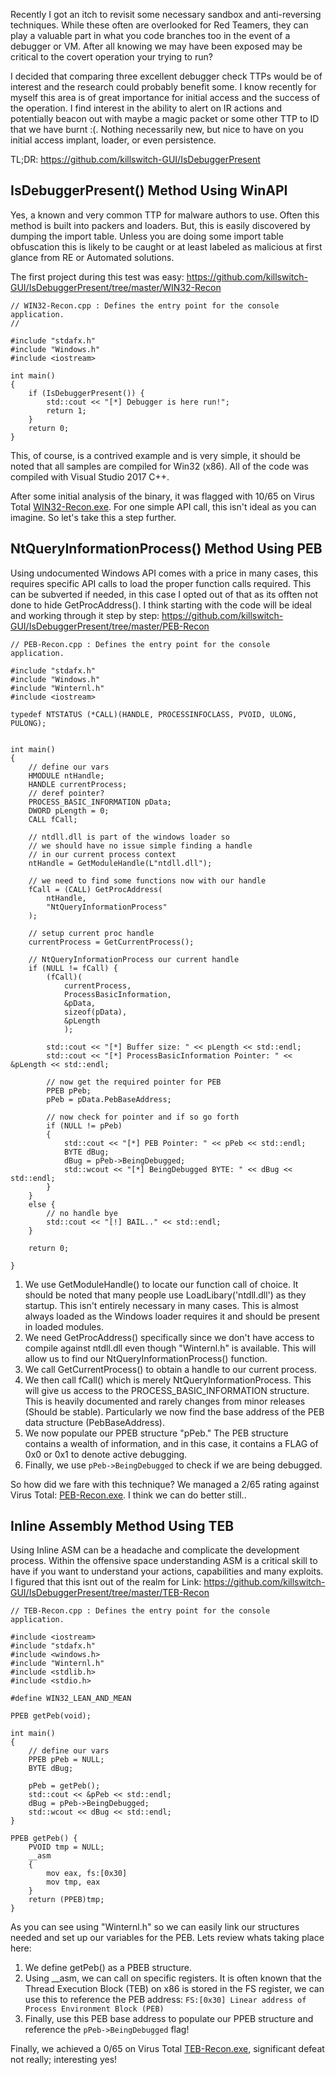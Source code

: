 Recently I got an itch to revisit some necessary sandbox and anti-reversing techniques. While these often are overlooked for Red Teamers, they can play a valuable part in what you code branches too in the event of a debugger or VM. After all knowing we may have been exposed may be critical to the covert operation your trying to run?

I decided that comparing three excellent debugger check TTPs would be of interest and the research could probably benefit some. I know recently for myself this area is of great importance for initial access and the success of the operation. I find interest in the ability to alert on IR actions and potentially beacon out with maybe a magic packet or some other TTP to ID that we have burnt :(. Nothing necessarily new, but nice to have on you initial access implant, loader, or even persistence.

TL;DR: https://github.com/killswitch-GUI/IsDebuggerPresent

## IsDebuggerPresent() Method Using WinAPI
Yes, a known and very common TTP for malware authors to use. Often this method is built into packers and loaders. But, this is easily discovered by dumping the import table. Unless you are doing some import table obfuscation this is likely to be caught or at least labeled as malicious at first glance from RE or Automated solutions.

The first project during this test was easy: https://github.com/killswitch-GUI/IsDebuggerPresent/tree/master/WIN32-Recon 

```
// WIN32-Recon.cpp : Defines the entry point for the console application.
//

#include "stdafx.h"
#include "Windows.h"
#include <iostream>

int main()
{
    if (IsDebuggerPresent()) {
        std::cout << "[*] Debugger is here run!";
        return 1;
    }
    return 0;
}
```

This, of course, is a contrived example and is very simple, it should be noted that all samples are compiled for Win32 (x86). All of the code was compiled with Visual Studio 2017 C++.

After some initial analysis of the binary, it was flagged with 10/65 on Virus Total [WIN32-Recon.exe](https://www.virustotal.com/#/file/9284a09d7019210b6ba56715061578f816e7cef9e3a58cbe67b638277b2f5491/detection). For one simple API call, this isn't ideal as you can imagine. So let's take this a step further.

## NtQueryInformationProcess() Method Using PEB
Using undocumented Windows API comes with a price in many cases, this requires specific API calls to load the proper function calls required. This can be subverted if needed, in this case I opted out of that as its offten not done to hide GetProcAddress(). I think starting with the code will be ideal and working through it step by step: https://github.com/killswitch-GUI/IsDebuggerPresent/tree/master/PEB-Recon

```
// PEB-Recon.cpp : Defines the entry point for the console application.

#include "stdafx.h"
#include "Windows.h"
#include "Winternl.h"
#include <iostream>

typedef NTSTATUS (*CALL)(HANDLE, PROCESSINFOCLASS, PVOID, ULONG, PULONG);


int main()
{
    // define our vars
    HMODULE ntHandle;
    HANDLE currentProcess;
    // deref pointer?
    PROCESS_BASIC_INFORMATION pData;
    DWORD pLength = 0;
    CALL fCall;

    // ntdll.dll is part of the windows loader so 
    // we should have no issue simple finding a handle
    // in our current process context
    ntHandle = GetModuleHandle(L"ntdll.dll");

    // we need to find some functions now with our handle
    fCall = (CALL) GetProcAddress(
        ntHandle,
        "NtQueryInformationProcess"
    );

    // setup current proc handle
    currentProcess = GetCurrentProcess();

    // NtQueryInformationProcess our current handle
    if (NULL != fCall) {
        (fCall)(
            currentProcess,
            ProcessBasicInformation,
            &pData,
            sizeof(pData),
            &pLength
            );

        std::cout << "[*] Buffer size: " << pLength << std::endl;
        std::cout << "[*] ProcessBasicInformation Pointer: " << &pLength << std::endl;
        
        // now get the required pointer for PEB
        PPEB pPeb;
        pPeb = pData.PebBaseAddress;
        
        // now check for pointer and if so go forth
        if (NULL != pPeb)
        {    
            std::cout << "[*] PEB Pointer: " << pPeb << std::endl;
            BYTE dBug;
            dBug = pPeb->BeingDebugged;
            std::wcout << "[*] BeingDebugged BYTE: " << dBug << std::endl;
        }
    }
    else {
        // no handle bye
        std::cout << "[!] BAIL.." << std::endl;
    }

    return 0;

}
```

1. We use GetModuleHandle() to locate our function call of choice. It should be noted that many people use LoadLibary('ntdll.dll') as they startup. This isn't entirely necessary in many cases. This is almost always loaded as the Windows loader requires it and should be present in loaded modules. 
2. We need GetProcAddress() specifically since we don't have access to compile against ntdll.dll even though "Winternl.h" is available. This will allow us to find our NtQueryInformationProcess() function.
3. We call GetCurrentProcess() to obtain a handle to our current process.
4. We then call fCall() which is merely NtQueryInformationProcess. This will give us access to the PROCESS_BASIC_INFORMATION structure. This is heavily documented and rarely changes from minor releases (Should be stable). Particularly we now find the base address of the PEB data structure (PebBaseAddress). 
5. We now populate our PPEB structure "pPeb." The PEB structure contains a wealth of information, and in this case, it contains a FLAG of 0x0 or 0x1 to denote active debugging.
6. Finally, we use `pPeb->BeingDebugged` to check if we are being debugged.

So how did we fare with this technique? We managed a 2/65 rating against Virus Total: [PEB-Recon.exe](https://www.virustotal.com/#/file/4d33feec67851004aca39f6d4b4ff183adbd640e80c4efac4fdc0dea728fe452/detection). I think we can do better still..

## Inline Assembly Method Using TEB
Using Inline ASM can be a headache and complicate the development process. Within the offensive space understanding ASM is a critical skill to have if you want to understand your actions, capabilities and many exploits. I figured that this isnt out of the realm for Link: https://github.com/killswitch-GUI/IsDebuggerPresent/tree/master/TEB-Recon

```
// TEB-Recon.cpp : Defines the entry point for the console application.

#include <iostream>
#include "stdafx.h"
#include <windows.h>
#include "Winternl.h"
#include <stdlib.h>
#include <stdio.h>

#define WIN32_LEAN_AND_MEAN

PPEB getPeb(void);

int main()
{
    // define our vars
    PPEB pPeb = NULL;
    BYTE dBug;

    pPeb = getPeb();
    std::cout << &pPeb << std::endl;
    dBug = pPeb->BeingDebugged;
    std::wcout << dBug << std::endl;
}

PPEB getPeb() {
    PVOID tmp = NULL;
    __asm
    {
        mov eax, fs:[0x30]
        mov tmp, eax
    }
    return (PPEB)tmp;
}
```
As you can see using "Winternl.h" so we can easily link our structures needed and set up our variables for the PEB. Lets review whats taking place here:
 
1.  We define getPeb() as a PBEB structure.
2.  Using __asm, we can call on specific registers. It is often known that the Thread Execution Block (TEB) on x86 is stored in the FS register, we can use this to reference the PEB address: `FS:[0x30] Linear address of Process Environment Block (PEB)`
3.  Finally, use this PEB base address to populate our PPEB structure and reference the `pPeb->BeingDebugged` flag!

Finally, we achieved a 0/65 on Virus Total [TEB-Recon.exe](https://www.virustotal.com/#/file/5eeb534a6c1b78ebadba17dd84c792d3903fd3b3aab9d71fa608dab4dc0e4714/detection), significant defeat not really; interesting yes! 

 
